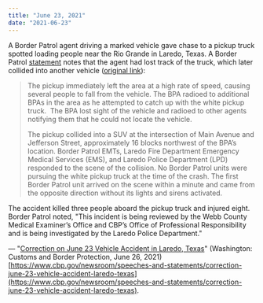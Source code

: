 ```yaml
---
title: "June 23, 2021"
date: "2021-06-23"
---
```


A Border Patrol agent driving a marked vehicle gave chase to a pickup truck spotted loading people near the Rio Grande in Laredo, Texas. A Border Patrol [statement](/files/2021-06-26_bp.pdf) notes that the agent had lost track of the truck, which later collided into another vehicle ([original link](https://www.cbp.gov/newsroom/speeches-and-statements/correction-june-23-vehicle-accident-laredo-texas)):

> The pickup immediately left the area at a high rate of speed, causing several people to fall from the vehicle. The BPA radioed to additional BPAs in the area as he attempted to catch up with the white pickup truck.  The BPA lost sight of the vehicle and radioed to other agents notifying them that he could not locate the vehicle.
> 
> The pickup collided into a SUV at the intersection of Main Avenue and Jefferson Street, approximately 16 blocks northwest of the BPA’s location. Border Patrol EMTs, Laredo Fire Department Emergency Medical Services (EMS), and Laredo Police Department (LPD) responded to the scene of the collision. No Border Patrol units were pursuing the white pickup truck at the time of the crash. The first Border Patrol unit arrived on the scene within a minute and came from the opposite direction without its lights and sirens activated.

The accident killed three people aboard the pickup truck and injured eight. Border Patrol noted, "This incident is being reviewed by the Webb County Medical Examiner’s Office and CBP’s Office of Professional Responsibility and is being investigated by the Laredo Police Department."

— "[Correction on June 23 Vehicle Accident in Laredo, Texas](/files/2021-06-26_bp.pdf)" (Washington: Customs and Border Protection, June 26, 2021) [https://www.cbp.gov/newsroom/speeches-and-statements/correction-june-23-vehicle-accident-laredo-texas](https://www.cbp.gov/newsroom/speeches-and-statements/correction-june-23-vehicle-accident-laredo-texas).
